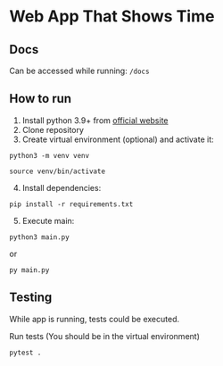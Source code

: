 # Web App That Shows Time

## Docs

Can be accessed while running: `/docs`

## How to run

1. Install python 3.9+ from [official website](https://www.python.org/)
2. Clone repository
3. Create virtual environment (optional) and activate it:
```shell
python3 -m venv venv
```
```shell
source venv/bin/activate
```
4. Install dependencies:
```shell
pip install -r requirements.txt
```
5. Execute main:
```shell
python3 main.py
```
or
```shell
py main.py
```

## Testing

While app is running, tests could be executed.

Run tests (You should be in the virtual environment)

```shell
pytest .
```